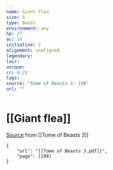 ```yaml
---
name: Giant flea
size: S
type: Beast
environment: any
hp: 27
ac: 14
initiative: 2
alignment: unaligned
legendary: 
lair: 
unique: 
cr: 0.25
tags: 
source: "Tome of Beasts 3: 198"
url: ""
---
```

# [[Giant flea]]

[Source](zotero://open-pdf/library/items/BLGR9HVR?page=198) from [[Tome of Beasts 3]]

```pdf
{
	"url": "[[Tome of Beasts 3.pdf]]",
	"page": [198]
}
```

